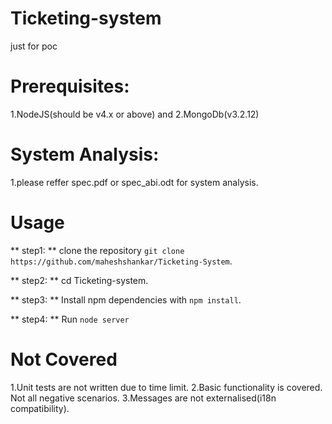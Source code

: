 # Ticketing-system
  just for poc

# Prerequisites:
 
  1.NodeJS(should be v4.x or above) and 
  2.MongoDb(v3.2.12)

# System Analysis: 
 
  1.please reffer spec.pdf or spec_abi.odt for system analysis.

# Usage
 
 ** step1: ** clone the repository `git clone https://github.com/maheshshankar/Ticketing-System`.

 ** step2: ** cd Ticketing-system.

 ** step3: ** Install npm dependencies with `npm install`.
 
 ** step4: ** Run `node server`

# Not Covered

  1.Unit tests are not written due to time limit.
  2.Basic functionality is covered. Not all negative scenarios.
  3.Messages are not externalised(i18n compatibility).


